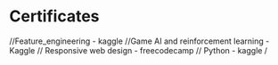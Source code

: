 # Certificates
//Feature_engineering - kaggle
//Game AI and reinforcement learning - Kaggle
// Responsive web design - freecodecamp
// Python - kaggle
/
